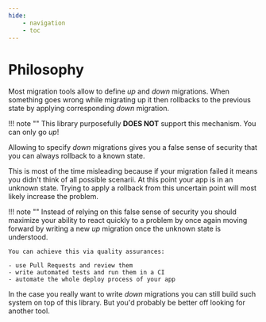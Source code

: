 ```yaml
---
hide:
    - navigation
    - toc
---
```


# Philosophy

Most migration tools allow to define _up_ and _down_ migrations. When something goes wrong while migrating up it then rollbacks to the previous state by applying corresponding _down_ migration.

!!! note ""
    This library purposefully **DOES NOT** support this mechanism. You can only go _up_!

Allowing to specify _down_ migrations gives you a false sense of security that you can always rollback to a known state.

This is most of the time misleading because if your migration failed it means you didn't think of all possible scenarii. At this point your app is in an unknown state. Trying to apply a rollback from this uncertain point will most likely increase the problem.

!!! note ""
    Instead of relying on this false sense of security you should maximize your ability to react quickly to a problem by once again moving forward by writing a new _up_ migration once the unknown state is understood.

    You can achieve this via quality assurances:

    - use Pull Requests and review them
    - write automated tests and run them in a CI
    - automate the whole deploy process of your app

In the case you really want to write _down_ migrations you can still build such system on top of this library. But you'd probably be better off looking for another tool.
